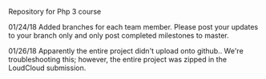 Repository for Php 3 course

01/24/18 Added branches for each team member. Please post your updates to your branch only and only post completed milestones to master.

01/26/18 Apparently the entire project didn't upload onto github.. We're troubleshooting this; however, the entire project was zipped in the LoudCloud submission.
